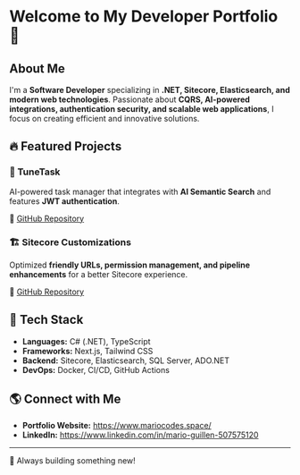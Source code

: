 # Welcome to My Developer Portfolio 🚀

## About Me

I'm a **Software Developer** specializing in **.NET, Sitecore, Elasticsearch, and modern web technologies**. Passionate about **CQRS, AI-powered integrations, authentication security, and scalable web applications**, I focus on creating efficient and innovative solutions.

## 🔥 Featured Projects

### 🎵 TuneTask
AI-powered task manager that integrates with **AI Semantic Search** and features **JWT authentication**.

🔗 [GitHub Repository](https://github.com/estebankt/tunetask)

### 🏗️ Sitecore Customizations
Optimized **friendly URLs, permission management, and pipeline enhancements** for a better Sitecore experience.

🔗 [GitHub Repository](https://github.com/estebankt/sitecore-customizations)

## 🚀 Tech Stack

- **Languages:** C# (.NET), TypeScript
- **Frameworks:** Next.js, Tailwind CSS
- **Backend:** Sitecore, Elasticsearch, SQL Server, ADO.NET
- **DevOps:** Docker, CI/CD, GitHub Actions

## 🌎 Connect with Me

- **Portfolio Website:** https://www.mariocodes.space/
- **LinkedIn:** https://www.linkedin.com/in/mario-guillen-507575120

---

🚀 Always building something new!
